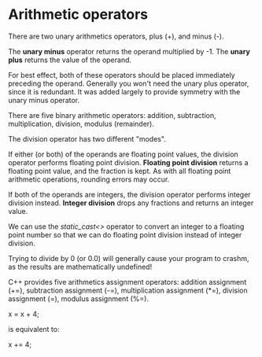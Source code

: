 # Arithmetic operators

There are two unary arithmetics operators, plus (+), and minus (-).

The **unary minus** operator returns the operand multiplied by -1. The **unary plus** returns the value of the operand.

For best effect, both of these operators should be placed immediately preceding the operand. Generally you won't need the unary plus operator, since it is redundant. It was added largely to provide symmetry with the unary minus operator.

There are five binary arithmetic operators: addition, subtraction, multiplication, division, modulus (remainder).

The division operator has two different "modes".

If either (or both) of the operands are floating point values, the division operator performs floating point division. **Floating point division** returns a floating point value, and the fraction is kept. As with all floating point arithmetic operations, rounding errors may occur.

If both of the operands are integers, the division operator performs integer division instead. **Integer division** drops any fractions and returns an integer value.

We can use the _static\_cast<>_ operator to convert an integer to a floating point number so that we can do floating point division instead of integer division.

Trying to divide by 0 (or 0.0) will generally cause your program to crashm, as the results are mathematically undefined!

C++ provides five arithmetics assignment operators: addition assignment (+=), subtraction assignment (-=), multiplication assignment (\*=), division assignment (\=), modulus assignment (%=).

x = x + 4;

is equivalent to:

x += 4;
